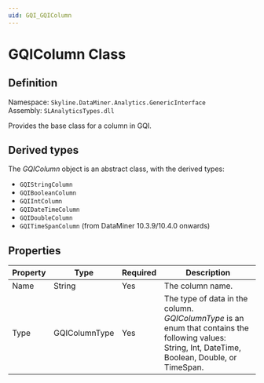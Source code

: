 ```yaml
---
uid: GQI_GQIColumn
---
```


# GQIColumn Class

## Definition

Namespace: `Skyline.DataMiner.Analytics.GenericInterface`  
Assembly: `SLAnalyticsTypes.dll`

Provides the base class for a column in GQI.

## Derived types

The *GQIColumn* object is an abstract class, with the derived types:
- `GQIStringColumn`
- `GQIBooleanColumn`
- `GQIIntColumn`
- `GQIDateTimeColumn`
- `GQIDoubleColumn`
- `GQITimeSpanColumn` (from DataMiner 10.3.9/10.4.0 onwards<!-- RN 36717 -->)

## Properties

| Property | Type | Required | Description |
|--|--|--|--|
| Name | String | Yes | The column name. |
| Type | GQIColumnType | Yes | The type of data in the column. *GQIColumnType* is an enum that contains the following values: String, Int, DateTime, Boolean, Double, or TimeSpan. |